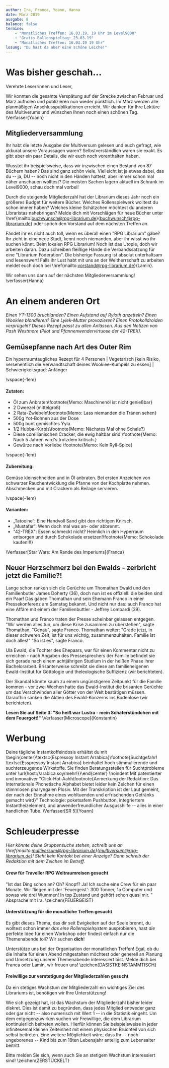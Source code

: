 ```yaml
---
author: Ira, Franca, Yoann, Hanna
date: März 2019
ausgabe: 8
balance: false
termine:
    - "Monatliches Treffen: 16.03.19, 19 Uhr im Level9000"
    - "Gratis Rollenspieltag: 23.03.19"
    - "Monatliches Treffen: 16.03.19 19 Uhr"
losung: "Du hast da aber eine schöne Leiche!"
---
```


# Was bisher geschah...
Verehrte Leserrinnen und Leser,

Wir konnten die gesamte Verspätung auf der Strecke zwischen Februar und März aufholen und publizieren nun wieder pünktlich. Im März werden alle planmäßigen Anschlusspublikationen erreicht. Wir danken für Ihre Lektüre des Multiverums und wünschen Ihnen noch einen schönen Tag.
\Verfasser{Yoann}

## Mitgliederversammlung
Ihr habt die letzte Ausgabe der Multiversum gelesen und euch gefragt, wie akkurat unsere Voraussagen waren? Selbstverständlich waren sie exakt. Es gibt aber ein paar Details, die wir euch noch vorenthalten haben.

Wusstet ihr beispielsweise, dass wir inzwischen einen Bestand von 87 Büchern haben? Das sind ganz schön viele. Vielleicht ist ja etwas dabei, das du -- ja, DU -- noch nicht in den Händen hattest, aber immer schon mal näher anschauen wolltest? Die meisten Sachen lagern aktuell im Schrank im Level9000, schau doch mal vorbei!

Durch die steigende Mitgliederzahl hat der Librarium dieses Jahr noch ein größeres Budget für weitere Bücher. Welches Rollenspielwerk wolltest du schon immer haben? Welches kleine Schätzchen möchtest du anderen Libraristas nahebringen? Melde dich mit Vorschlägen für neue Bücher unter \href{mailto:buchwunsch@rpg-librarium.de}{buchwunsch@rpg-librarium.de} oder sprich den Vorstand auf dem nächsten Treffen an.

Fändet ihr es nicht auch toll, wenn es überall einen "RPG Librarium" gäbe? Ihr zieht in eine neue Stadt, kennt noch niemanden, aber ihr wisst wo ihr suchen könnt. Beim lokalen RPG Librarium! Noch ist das Utopie, doch wir arbeiten daran. Dazu schreiben fleißige Hände die Verbandssatzung für eine "Librarium Föderation". Die bisherige Fassung ist absolut unterhaltsam und lesenswert! Falls ihr Lust habt mit uns an der Weltherrschaft zu arbeiten meldet euch doch bei \href{mailto:vorstand@rpg-librarium.de}{Lamin}.

Wir sehen uns dann auf der nächsten Mitgliederversammlung!
\verfasser{Hanna}

# An einem anderen Ort
*Einen YT-1300 bruchlanden? Einen Aufstand auf Ryloth anzetteln? Einen Wookiee blondieren? Eine Lylek-Mutter provozieren? Einen Protokolldroiden verprügeln? Dieses Rezept passt zu allen Anlässen. Aus den Notizen von Pash Westmore (Pilot und Pfannenwendervirtuose der 42-TREX).*

## Gemüsepfanne nach Art des Outer Rim
Ein hyperraumtaugliches Rezept für 4 Personen | Vegetarisch [kein Risiko, versehentlich die Verwandtschaft deines Wookiee-Kumpels zu essen] | Schwierigkeitsgrad: Anfänger

\vspace{-1em}
#### Zutaten:

- Öl zum Anbraten\footnote{Memo: Maschinenöl ist nicht genießbar}
- 2 Dweezel (mittelgroß)
- 2 Rata-Zwiebeln\footnote{Memo: Lass niemanden die Tränen sehen}
- 500g Yot-Bohnen aus der Dose
- 500g bunt gemischtes Yyla
- 1/2 Hubba-Kürbis\footnote{Memo: Nächstes Mal ohne Schale?}
- Diese corellianischen Cracker, die ewig haltbar sind \footnote{Memo: Nach 5 Jahren wird's trotzdem kritisch.}
- Gewürze nach Vorliebe \footnote{Memo: Kein Ryll-Spice}

\vspace{-1em}
#### Zubereitung:
Gemüse kleinschneiden und in Öl anbraten. Bei ersten Anzeichen von schwarzer Rauchentwicklung die Pfanne von der Kochplatte nehmen. Abschmecken und mit Crackern als Beilage servieren.

\vspace{-1em}
#### Varianten:
- „Tatooine“: Eine Handvoll Sand gibt den richtigen Knirsch.
- „Mustafar“: Wenn doch mal was an- oder abbrennt.
- "42-TREX": Essen schmeckt nicht? Heimlich in den Hyperraum entsorgen und durch Schokolade ersetzen!\footnote{Memo: Schokolade kaufen!!!}

\Verfasser[Star Wars: Am Rande des Imperiums]{Franca}

## Neuer Herzschmerz bei den Ewalds - zerbricht jetzt die Familie?!

Lange schon ranken sich die Gerüchte um Thomathan Ewald und den Familienbutler James Doherty (36), doch nun ist es offiziell: die beiden sind ein Paar! Das gaben Thomathan und sein Ehemann Franco in einer Pressekonferenz am Samstag bekannt. Und nicht nur das: auch Franco hat eine Affäre mit einem der Familienbuttler - Jeffrey Lombardi (39).

Thomathan und Franco traten der Presse scheinbar gelassen entgegen. "Wir werden alles tun, um diese Krise zusammen zu überstehen", sagte Thomathan. "Genau", sagte Franco. Thomathan weiter: "Grade jetzt, in dieser schweren Zeit, ist für uns wichtig, zusammenzuhalten. Familie ist doch alles!" "So ist es", sagte Franco.

Ula Ewald, die Tochter des Ehepaars, war für einen Kommentar nicht zu erreichen - nach Angaben des Pressesprechers der Familie befindet sie sich gerade nach einem achtjährigen Studium in der heißen Phase ihrer Bachelorarbeit. Brisanterweise schreibt sie diese am familieneigenen Ewald-Institut für Göttologie und theleologische Suffizienz (wir berichteten).

Der Skandal könnte kaum zu einem ungünstigeren Zeitpunkt für die Familie kommen - vor zwei Wochen hatte das Ewald-Institut die brisanten Gerüchte um das Verschwinden aller Götter von der Welt bestätigen müssen. Daraufhin sanken die Aktien des Ewald-Konzerns ins Bodenlose (wir berichteten).

**Lesen Sie auf Seite 3: "So heiß war Lustra - mein Schäferstündchen mit dem Feuergott!"**
\Verfasser[Microscope]{Konstantin}

# Werbung
Deine tägliche Instantkoffeindosis erhältst du mit
\begin{center}\textsc{Espressoy Instant Arrabica}\footnote{Suchtgefahr! \textsc{Esspressoy Instant Arrabica} beinhaltet hoch stimmulierende und suchterzeugende Wirkstoffe. Sie finden Beratungsstellen für Suchtprobleme unter \url{host://arabica.soy/mehr!}}\end{center}
\noindent  Mit patentierter und innovativer "Click-Hot-Aahh\footnote{Anmerkung der Redaktion: Das Internationale Phonetische Alphabet bietet leider kein Zeichen für einen stimmlosen pharyngalen Plosiv. Mit der Transkription ist der Laut gemeint, der nach der Einnahme eines wohltuenden und erfrischenden Getränks gemacht wird}" Technologie: poketsafem Pushbutton, integriertem Instantheizelement, und anwenderfreundlicher Ausgusshilfe -- alles in einer handlichen Tube.
\Verfasser[SR 5]{Yoann}

# Schleuderpresse
*Hier könnte deine Gruppensuche stehen, schreib uns an \href{mailto:multiversum@rpg-librarium.de}{multiversum@rpg-librarium.de}! Steht kein Kontakt bei einer Anzeige? Dann schreib der Redaktion mit dem Zeichen im Betreff.*

#### Crew für Traveller RPG Weltraumreisen gesucht
"Ist das Ding schon an? Oh? Knopf? Ja! Ich suche eine Crew für ein paar Monate. Wir fliegen mit der 'Feuergeist': 300 Tonner, 1a Computer und sowas wie drei Wummen! In top Zustand und gehört schon quasi mir. " Absprache mit Ira.
\zeichen{FEUERGEIST}

#### Unterstützung für die monatliche Treffen gesucht
Es gibt dieses Thema, das dir seit Ewigkeiten auf der Seele brennt, du wolltest schon immer _das eine Rollenspielsystem_ ausprobieren, hast _die_ perfekte Idee für einen Workshop oder findest einfach nur die Themenabende toll?
Wir suchen **dich**!

Unterstütze uns bei der Organisation der monatlichen Treffen!
Egal, ob du die Inhalte für einen Abend mitgestalten möchtest oder generell an Planung und Umsetzung unserer Themenabende interessiert bist.
Melde dich bei Franca oder Lamin, wir freuen uns!
\zeichen{DASISTKEINSTAMMTISCH}

#### Freiwillige zur verstetigung der Mitgliederzahlen gesucht
Da ein stetiges Wachstum der Mitgliederzahl ein wichtiges Ziel des Librariums ist, benötigen wir Ihre Unterstützung!

Wie sich gezeigt hat, ist das Wachstum der Mitgliederzahl bisher leider diskret.
Dies ist damit zu begründen, dass jedes Mitglied entweder ganz oder gar nicht -- also numerisch mit Wert $1$ -- in die Statistik eingeht.
Um dem entgegenzuwirken suchen wir Freiwillige, die dem Librarium kontinuierlich beitreten wollen.
Hierfür können Sie beispielsweise in jeder infinitesemal kleinen Zeiteinheit mit einem physischen Bruchteil von sich selbst beitreten.
Eine weitere Möglichkeit wäre, dass Ihr -- noch ungeborenes -- Kind bis zum 18ten Lebensjahr anteilig zum Lebensalter beitritt.

Bitte melden Sie sich, wenn auch Sie an stetigem Wachstum interessiert sind!
\zeichen{ZERSTÜCKELT}
